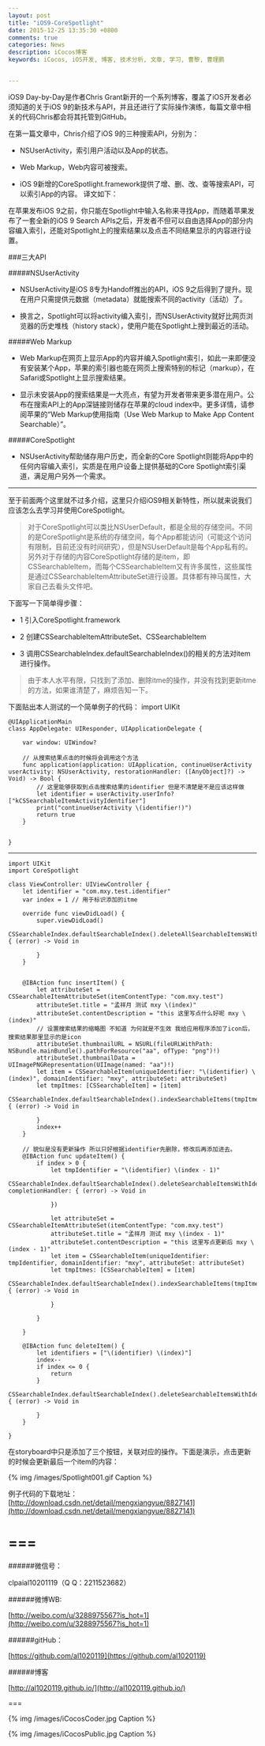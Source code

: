```yaml
---
layout: post
title: "iOS9-CoreSpotlight"
date: 2015-12-25 13:35:30 +0800
comments: true
categories: News
description: iCocos博客
keywords: iCocos, iOS开发, 博客, 技术分析, 文章, 学习, 曹黎, 曹理鹏


---
```


iOS9 Day-by-Day是作者Chris Grant新开的一个系列博客，覆盖了iOS开发者必须知道的关于iOS 9的新技术与API，并且还进行了实际操作演练，每篇文章中相关的代码Chris都会将其托管到GitHub。

在第一篇文章中，Chris介绍了iOS 9的三种搜索API，分别为：

* NSUserActivity，索引用户活动以及App的状态。

* Web Markup，Web内容可被搜索。

* iOS 9新增的CoreSpotlight.framework提供了增、删、改、查等搜索API，可以索引App的内容。
译文如下：

在苹果发布iOS 9之前，你只能在Spotlight中输入名称来寻找App，而随着苹果发布了一套全新的iOS 9 Search APIs之后，开发者不但可以自由选择App的部分内容编入索引，还能对Spotlight上的搜索结果以及点击不同结果显示的内容进行设置。

###三大API


<!--more-->



#####NSUserActivity

- NSUserActivity是iOS 8专为Handoff推出的API，iOS 9之后得到了提升。现在用户只需提供元数据（metadata）就能搜索不同的activity（活动）了。

- 换言之，Spotlight可以将activity编入索引，而NSUserActivity就好比网页浏览器的历史堆栈（history stack），使用户能在Spotlight上搜到最近的活动。

#####Web Markup

- Web Markup在网页上显示App的内容并编入Spotlight索引，如此一来即便没有安装某个App，苹果的索引器也能在网页上搜索特别的标记（markup），在Safari或Spotlight上显示搜索结果。

- 显示未安装App的搜索结果是一大亮点，有望为开发者带来更多潜在用户。公布在搜索API上的App深链接则储存在苹果的cloud index中。更多详情，请参阅苹果的“Web Markup使用指南（Use Web Markup to Make App Content Searchable）”。

#####CoreSpotlight

- NSUserActivity帮助储存用户历史，而全新的Core Spotlight则能将App中的任何内容编入索引，实质是在用户设备上提供基础的Core Spotlight索引渠道，满足用户另外一个需求。

***

至于前面两个这里就不过多介绍，这里只介绍iOS9相关新特性，所以就来说我们应该怎么去学习并使用CoreSpotlight。

> 对于CoreSpotlight可以类比NSUserDefault，都是全局的存储空间。不同的是CoreSpotlight是系统的存储空间，每个App都能访问（可能这个访问有限制，目前还没有时间研究），但是NSUserDefault是每个App私有的。另外对于存储的内容CoreSpotlight存储的是item，即CSSearchableItem，而每个CSSearchableItem又有许多属性，这些属性是通过CSSearchableItemAttributeSet进行设置。具体都有神马属性，大家自己去看头文件吧。

 下面写一下简单得步骤：

* 1 引入CoreSpotlight.framework

* 2 创建CSSearchableItemAttributeSet、CSSearchableItem

* 3 调用CSSearchableIndex.defaultSearchableIndex()的相关的方法对item进行操作。

> 由于本人水平有限，只找到了添加、删除itme的操作，并没有找到更新itme的方法，如果谁清楚了，麻烦告知一下。

 下面贴出本人测试的一个简单例子的代码：
	import UIKit

	@UIApplicationMain
	class AppDelegate: UIResponder, UIApplicationDelegate {
	
	    var window: UIWindow?
	
	    // 从搜索结果点击的时候将会调用这个方法
	    func application(application: UIApplication, continueUserActivity userActivity: NSUserActivity, restorationHandler: ([AnyObject]?) -> Void) -> Bool {
	        // 这里能够获取到点击搜索结果的identifier 但是不清楚是不是应该这样做
	        let identifier = userActivity.userInfo?["kCSSearchableItemActivityIdentifier"]
	        print("continueUserActivity \(identifier!)")
	        return true
	    }
	
	
	}



***

	 
	import UIKit
	import CoreSpotlight
	
	class ViewController: UIViewController {
	    let identifier = "com.mxy.test.identifier"
	    var index = 1 // 用于标识添加的itme
	
	    override func viewDidLoad() {
	        super.viewDidLoad()
	        CSSearchableIndex.defaultSearchableIndex().deleteAllSearchableItemsWithCompletionHandler { (error) -> Void in
	            
	        }
	    }
	    
	    
	    @IBAction func insertItem() {
	        let attributeSet = CSSearchableItemAttributeSet(itemContentType: "com.mxy.test")
	        attributeSet.title = "孟祥月 测试 mxy \(index)"
	        attributeSet.contentDescription = "this 这里写点什么好呢 mxy \(index)"
	        // 设置搜索结果的缩略图 不知道 为何就是不生效 我给应用程序添加了icon后，搜索结果那里显示的是icon
	        attributeSet.thumbnailURL = NSURL(fileURLWithPath: NSBundle.mainBundle().pathForResource("aa", ofType: "png")!)
	        attributeSet.thumbnailData = UIImagePNGRepresentation(UIImage(named: "aa")!)
	        let item = CSSearchableItem(uniqueIdentifier: "\(identifier) \(index)", domainIdentifier: "mxy", attributeSet: attributeSet)
	        let tmpItmes: [CSSearchableItem] = [item]
	        CSSearchableIndex.defaultSearchableIndex().indexSearchableItems(tmpItmes) { (error) -> Void in
	            
	        }
	        index++
	    }
	    
	    // 貌似是没有更新操作 所以只好根据identifier先删除，修改后再添加进去。
	    @IBAction func updateItem() {
	        if index > 0 {
	            let tmpIdentifier = "\(identifier) \(index - 1)"
	            CSSearchableIndex.defaultSearchableIndex().deleteSearchableItemsWithIdentifiers([tmpIdentifier], completionHandler: { (error) -> Void in
	                
	            })
	            
	            let attributeSet = CSSearchableItemAttributeSet(itemContentType: "com.mxy.test")
	            attributeSet.title = "孟祥月 测试 mxy \(index - 1)"
	            attributeSet.contentDescription = "this 这里写点更新后 mxy \(index - 1)"
	            let item = CSSearchableItem(uniqueIdentifier: tmpIdentifier, domainIdentifier: "mxy", attributeSet: attributeSet)
	            let tmpItmes: [CSSearchableItem] = [item]
	            CSSearchableIndex.defaultSearchableIndex().indexSearchableItems(tmpItmes) { (error) -> Void in
	                
	            }
	            
	        }
	    
	    }
	    
	    @IBAction func deleteItem() {
	        let identifiers = ["\(identifier) \(index)"]
	        index--
	        if index <= 0 {
	            return
	        }
	        CSSearchableIndex.defaultSearchableIndex().deleteSearchableItemsWithIdentifiers(identifiers) { (error) -> Void in
	            
	        }
	    }
	
	}


在storyboard中只是添加了三个按钮，关联对应的操作。下面是演示，点击更新的时候会更新最后一个item的内容：




{% img /images/Spotlight001.gif Caption %}  


例子代码的下载地址：[http://download.csdn.net/detail/mengxiangyue/8827141](http://download.csdn.net/detail/mengxiangyue/8827141)




===
===


######微信号：
	
clpaial10201119（Q Q：2211523682）
    
######微博WB:

[http://weibo.com/u/3288975567?is_hot=1](http://weibo.com/u/3288975567?is_hot=1)

######gitHub：


[https://github.com/al1020119](https://github.com/al1020119)
	
######博客

[http://al1020119.github.io/](http://al1020119.github.io/)

===

{% img /images/iCocosCoder.jpg Caption %}  

{% img /images/iCocosPublic.jpg Caption %}  